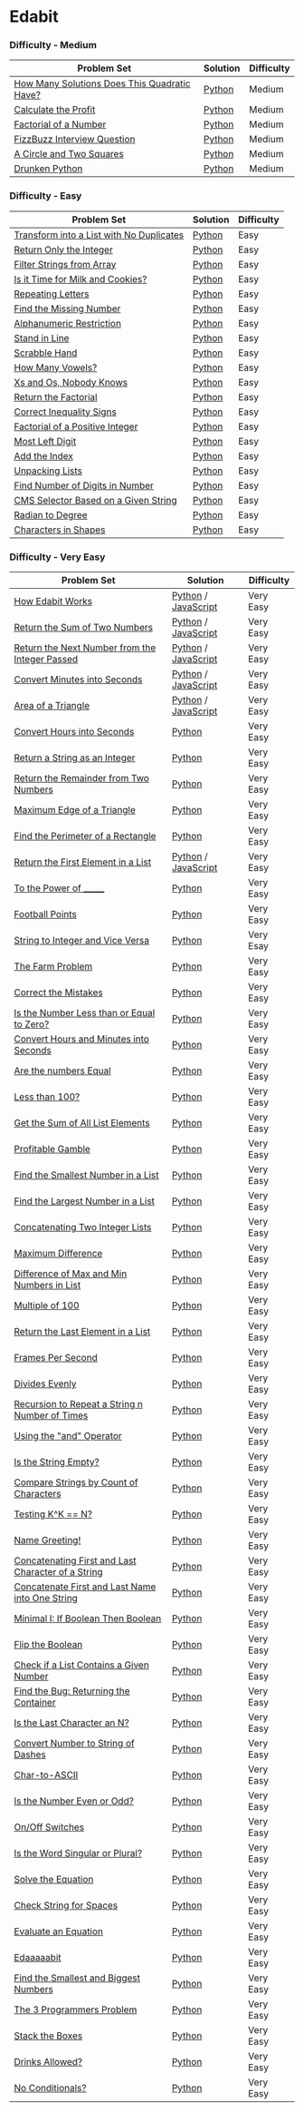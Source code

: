 # Edabit

### Difficulty - Medium
| Problem Set  | Solution | Difficulty |
| ------------- | ------------- | ------------- |
| [How Many Solutions Does This Quadratic Have?](https://edabit.com/challenge/o2AKq4xy3nfZabKXL) | [Python](https://github.com/gianmillare/Edabit/blob/master/python/medium/how_many_solutions_does_this_quadratic_have.py) | Medium |
| [Calculate the Profit](https://edabit.com/challenge/YfoKQWNeYETb9PYpw) | [Python](https://github.com/gianmillare/Edabit/blob/master/python/medium/calculate_the_profit.py) | Medium |
| [Factorial of a Number](https://edabit.com/challenge/PNbsQzmDR3CJ9JHkB) | [Python](https://github.com/gianmillare/Edabit/blob/master/python/medium/factorial_of_a_number.py) | Medium |
| [FizzBuzz Interview Question](https://edabit.com/challenge/WXqH9qvvGkmx4dMvp) | [Python](https://github.com/gianmillare/Edabit/blob/master/python/medium/fizzbuzz_interview_question.py) | Medium |
| [A Circle and Two Squares](https://edabit.com/challenge/NNhkGocuPMcryW7GP) | [Python](https://github.com/gianmillare/Edabit/blob/master/python/medium/a_circle_and_two_squares.py) | Medium |
| [Drunken Python](https://edabit.com/challenge/pfn6QRn6eiTHEPpSs) | [Python](https://github.com/gianmillare/Edabit/blob/master/python/medium/drunken_python.py) | Medium |

### Difficulty - Easy
| Problem Set  | Solution | Difficulty |
| ------------- | ------------- | ------------- |
| [Transform into a List with No Duplicates](https://edabit.com/challenge/hFNhDGNt8CNjSNnG9) | [Python](https://github.com/gianmillare/Edabit/blob/master/python/easy/transform_into_a_list_with_no_duplicates.py) | Easy |
| [Return Only the Integer](https://edabit.com/challenge/DG2HLRqxFXxbaEDX4) | [Python](https://github.com/gianmillare/Edabit/blob/master/python/easy/return_only_the_integer.py) | Easy |
| [Filter Strings from Array](https://edabit.com/challenge/EfEpbcGjXQYDFcdxF) | [Python](https://github.com/gianmillare/Edabit/blob/master/python/easy/filter_string_from_array.py) | Easy |
| [Is it Time for Milk and Cookies?](https://edabit.com/challenge/6nSckbgCx9hjTwmcw) | [Python](https://github.com/gianmillare/Edabit/blob/master/python/easy/is_it_time_for_milk_and_cookies.py) | Easy |
| [Repeating Letters](https://edabit.com/challenge/HpqLxNqqRvMQoz8ME) | [Python](https://github.com/gianmillare/Edabit/blob/master/python/easy/repeating_letters.py) | Easy |
| [Find the Missing Number](https://edabit.com/challenge/oMCNzA4DcgpsnXTRJ) | [Python](https://github.com/gianmillare/Edabit/blob/master/python/easy/finding_the_missing_number.py) | Easy |
| [Alphanumeric Restriction](https://edabit.com/challenge/kGEHEnj7qQf3KHd6F) | [Python](https://github.com/gianmillare/Edabit/blob/master/python/easy/alphanumeric_restriction.py) | Easy |
| [Stand in Line](https://edabit.com/challenge/S26tvW7BPrJsyJApt) | [Python](https://github.com/gianmillare/Edabit/blob/master/python/easy/stand_in_line.py) | Easy |
| [Scrabble Hand](https://edabit.com/challenge/cH5ce3f4QgnreDW4v) | [Python](https://github.com/gianmillare/Edabit/blob/master/python/easy/scrabble_hand.py) | Easy |
| [How Many Vowels?](https://edabit.com/challenge/p88k8yHRPTMPt4bBo)  | [Python](https://github.com/gianmillare/Edabit/blob/master/python/easy/how_many_vowels.py)  | Easy |
| [Xs and Os, Nobody Knows](https://edabit.com/challenge/JSJEuuWduBB5hEX6k)  | [Python](https://github.com/gianmillare/Edabit/blob/master/python/easy/x_and_o_nobody_knows.py)  | Easy |
| [Return the Factorial](https://edabit.com/challenge/FF6kYPHdAcJnoosr5) | [Python](https://github.com/gianmillare/Edabit/blob/master/python/easy/return_the_factorial.py) | Easy |
| [Correct Inequality Signs](https://edabit.com/challenge/eA94BuKYjwMoNQSE2) | [Python](https://github.com/gianmillare/Edabit/blob/master/python/easy/correct_inequality_signs.py) | Easy |
| [Factorial of a Positive Integer](https://edabit.com/challenge/wRf3e8T3vQpG7SmjP) | [Python](https://github.com/gianmillare/Edabit/blob/master/python/easy/factorial_of_a_positive_integer.py) | Easy |
| [Most Left Digit](https://edabit.com/challenge/e8TFAMbTTaEr7JSgd) | [Python](https://github.com/gianmillare/Edabit/blob/master/python/easy/most_left_digit.py) | Easy |
| [Add the Index](https://edabit.com/challenge/gr4ihixfTaoEmZiin) | [Python](https://github.com/gianmillare/Edabit/blob/master/python/easy/add_the_index.py) | Easy |
| [Unpacking Lists](https://edabit.com/challenge/7sdNcax4GsLSrNQbM) | [Python](https://github.com/gianmillare/Edabit/blob/master/python/easy/unpacking_lists.py) | Easy |
| [Find Number of Digits in Number](https://edabit.com/challenge/iqaQLvS7yfGR2wJyL) | [Python](https://github.com/gianmillare/Edabit/blob/master/python/easy/find_number_of_digits_in_number.py) | Easy |
| [CMS Selector Based on a Given String](https://edabit.com/challenge/whEretKtpEbEBAAfr) | [Python](https://github.com/gianmillare/Edabit/blob/master/python/easy/cms_selector_based_on_a_given_string.py) | Easy |
| [Radian to Degree](https://edabit.com/challenge/bNp4kd4rFfysPepkp) | [Python](https://github.com/gianmillare/Edabit/blob/master/python/easy/radian_to_degree.py) | Easy |
| [Characters in Shapes](https://edabit.com/challenge/S9KCN5kqoDbhNdKh5) | [Python](https://github.com/gianmillare/Edabit/blob/master/python/easy/characters_in_shapes.py) | Easy |

### Difficulty - Very Easy
| Problem Set  | Solution | Difficulty |
| ------------- | ------------- | ------------- |
| [How Edabit Works](https://edabit.com/challenge/8ym3dKrL3svkYr4h4) | [Python](https://github.com/gianmillare/Edabit/blob/master/python/very_easy/how_edabit_works.py) / [JavaScript](https://github.com/gianmillare/Edabit/blob/master/javascript/very_easy/how_edabit_works.js) | Very Easy |
| [Return the Sum of Two Numbers](https://edabit.com/challenge/rZToTkR5eB9Zn4zLh) | [Python](https://github.com/gianmillare/Edabit/blob/master/python/very_easy/return_the_sum_of_two_numbers.py) / [JavaScript](https://github.com/gianmillare/Edabit/blob/master/javascript/very_easy/return_the_sum_of_two_numbers.js) | Very Easy |
| [Return the Next Number from the Integer Passed](https://edabit.com/challenge/KjCS7occ9hfu5snpb) | [Python](https://github.com/gianmillare/Edabit/blob/master/python/very_easy/return_next_number.py) / [JavaScript](https://github.com/gianmillare/Edabit/blob/master/javascript/very_easy/return_the_next_number_from_the_integer_passed.js) | Very Easy |
| [Convert Minutes into Seconds](https://edabit.com/challenge/FQyaaJx7orS7tiwz8) | [Python](https://github.com/gianmillare/Edabit/blob/master/python/very_easy/convert_minutes_into_seconds.py) / [JavaScript](https://github.com/gianmillare/Edabit/blob/master/javascript/very_easy/convert_minutes_into_seconds.js) | Very Easy | 
| [Area of a Triangle](https://edabit.com/challenge/aWLTzrRsrw7RakYrN) | [Python](https://github.com/gianmillare/Edabit/blob/master/python/very_easy/area_of_a_triangle.py) / [JavaScript](https://github.com/gianmillare/Edabit/blob/master/javascript/very_easy/area_of_a_triangle.js) | Very Easy |
| [Convert Hours into Seconds](https://edabit.com/challenge/nyeNvKWdDFKRAk4Da) | [Python](https://github.com/gianmillare/Edabit/blob/master/python/very_easy/convert_hours_into_seconds.py) | Very Easy |
| [Return a String as an Integer](https://edabit.com/challenge/GPmoRCZKkyNtoJMcN) | [Python](https://github.com/gianmillare/Edabit/blob/master/python/very_easy/return_a_string_as_an_integer.py) | Very Easy |
| [Return the Remainder from Two Numbers](https://edabit.com/challenge/KWoj7kWiHRqJtG6S2) | [Python](https://github.com/gianmillare/Edabit/blob/master/python/very_easy/return_the_remainder_from_two_numbers.py) | Very Easy |
| [Maximum Edge of a Triangle](https://edabit.com/challenge/Zerwo2AENbvRZTe83) | [Python](https://github.com/gianmillare/Edabit/blob/master/python/very_easy/maximum_edge_of_a_triangle.py) | Very Easy |
| [Find the Perimeter of a Rectangle](https://edabit.com/challenge/Yx2a9B57vXRuPevGh) | [Python](https://github.com/gianmillare/Edabit/blob/master/python/very_easy/find_the_perimeter_of_a_rectangle.py) | Very Easy |
| [Return the First Element in a List](https://edabit.com/challenge/hEQ3rBrKrztQK8qAd) | [Python](https://github.com/gianmillare/Edabit/blob/master/python/very_easy/return_first_element_of_list.py) / [JavaScript](https://github.com/gianmillare/Edabit/blob/master/javascript/very_easy/return_the_first_element_in_an_array.js) | Very Easy |
| [To the Power of _____](https://edabit.com/challenge/xWSjvoH7mEkSnqS7H) | [Python](https://github.com/gianmillare/Edabit/blob/master/python/very_easy/to_the_power_of.py) | Very Easy |
| [Football Points](https://edabit.com/challenge/gwqqc5p3oiFXRJAQm) | [Python](https://github.com/gianmillare/Edabit/blob/master/python/very_easy/football_points.py) | Very Easy |
| [String to Integer and Vice Versa](https://edabit.com/challenge/WKJwo2xDNjKxwtGoH) | [Python](https://github.com/gianmillare/Edabit/blob/master/python/very_easy/string_to_integer_and_vice_versa.py) | Very Esay |
| [The Farm Problem](https://edabit.com/challenge/QzXtDnSZL6y4ZcEvT) | [Python](https://github.com/gianmillare/Edabit/blob/master/python/very_easy/the_farm_problem.py) | Very Easy |
| [Correct the Mistakes](https://edabit.com/challenge/sLkTkfLgZYs5wejsg) | [Python](https://github.com/gianmillare/Edabit/blob/master/python/very_easy/correct_the_mistakes.py) | Very Easy |
| [Is the Number Less than or Equal to Zero?](https://edabit.com/challenge/Rx2pkSA9dCmtwS8xt) | [Python](https://github.com/gianmillare/Edabit/blob/master/python/very_easy/less_than_or_equal_to_zero.py) | Very Easy |
| [Convert Hours and Minutes into Seconds](https://edabit.com/challenge/PjcKZRx8YE5KzRN63) | [Python](https://github.com/gianmillare/Edabit/blob/master/python/very_easy/convert_hours_and_minutes_to_seconds.py) | Very Easy |
| [Are the numbers Equal](https://edabit.com/challenge/yfooETHj3sHoHTJsv) | [Python](https://github.com/gianmillare/Edabit/blob/master/python/very_easy/are_the_numbers_equal.py) | Very Easy |
| [Less than 100?](https://edabit.com/challenge/pZ3HxBfvejsvkEDo4) | [Python](https://github.com/gianmillare/Edabit/blob/master/python/very_easy/less_than_100.py) | Very Easy |
| [Get the Sum of All List Elements](https://edabit.com/challenge/foFKdr68vSENQ9AYB) | [Python](https://github.com/gianmillare/Edabit/blob/master/python/very_easy/get_the_sum_of_a_list.py) | Very Easy |
| [Profitable Gamble](https://edabit.com/challenge/SNM5EZ3FePECt2HQn) | [Python](https://github.com/gianmillare/Edabit/blob/master/python/very_easy/profitable_gamble.py) | Very Easy |
| [Find the Smallest Number in a List](https://edabit.com/challenge/ecSZ5kDBwCD3ctjE6) | [Python](https://github.com/gianmillare/Edabit/blob/master/python/very_easy/find_the_smallest_number_in_a_list.py) | Very Easy |
| [Find the Largest Number in a List](https://edabit.com/challenge/A7hyDnb72prWryeuY) | [Python](https://github.com/gianmillare/Edabit/blob/master/python/very_easy/find_the_largest_number.py) | Very Easy |
| [Concatenating Two Integer Lists](https://edabit.com/challenge/cCWMeiJCP9Ef8XMq8) | [Python](https://github.com/gianmillare/Edabit/blob/master/python/very_easy/concatenating_two_integer_lists.py) | Very Easy |
| [Maximum Difference](https://edabit.com/challenge/6fx8iNCHETW8KqAui) | [Python](https://github.com/gianmillare/Edabit/blob/master/python/very_easy/maximum_difference.py) | Very Easy |
| [Difference of Max and Min Numbers in List](https://edabit.com/challenge/XsJLwhAddzbxdQqr4) | [Python](https://github.com/gianmillare/Edabit/blob/master/python/very_easy/difference_of_max_and_min_numbers.py) | Very Easy |
| [Multiple of 100](https://edabit.com/challenge/NebFhjXTn8NEbhYXY) | [Python](https://github.com/gianmillare/Edabit/blob/master/python/very_easy/multiple_of_100.py) | Very Easy |
| [Return the Last Element in a List](https://edabit.com/challenge/uPtuNNTuASzPZMQrW) | [Python](https://github.com/gianmillare/Edabit/blob/master/python/very_easy/return_the_last_item_in_a_list.py) | Very Easy |
| [Frames Per Second](https://edabit.com/challenge/Yj2Rew5XQYpu7Nosq) | [Python](https://github.com/gianmillare/Edabit/blob/master/python/very_easy/frames_per_second.py) | Very Easy |
| [Divides Evenly](https://edabit.com/challenge/NRxWszQRw5JqSDmQS) | [Python](https://github.com/gianmillare/Edabit/blob/master/python/very_easy/divides_evenly.py) | Very Easy |
| [Recursion to Repeat a String n Number of Times](https://edabit.com/challenge/QKmETue6fMTdcB8Rq) | [Python](https://github.com/gianmillare/Edabit/blob/master/python/very_easy/recursion_to_repeat_a_string_a_number_of_times.py) | Very Easy |
| [Using the "and" Operator](https://edabit.com/challenge/gbWDtMHtZARm7sdNA) | [Python](https://github.com/gianmillare/Edabit/blob/master/python/very_easy/using_the_and_operator.py) | Very Easy |
| [Is the String Empty?](https://edabit.com/challenge/wtu32ZFxHJsuQnogX) | [Python](https://github.com/gianmillare/Edabit/blob/master/python/very_easy/is_the_string_empty.py) | Very Easy |
| [Compare Strings by Count of Characters](https://edabit.com/challenge/C3N2JEfFQoh4cqQ98) | [Python](https://github.com/gianmillare/Edabit/blob/master/python/very_easy/compare_strings_by_count_of_characters.py) | Very Easy |
| [Testing K^K == N?](https://edabit.com/challenge/pKyeEDkNqZraqS3rW) | [Python](https://github.com/gianmillare/Edabit/blob/master/python/very_easy/testing_k_to_k_equals_n.py) | Very Easy |
| [Name Greeting!](https://edabit.com/challenge/coRuMC4Ykksti8Z47) | [Python](https://github.com/gianmillare/Edabit/blob/master/python/very_easy/name_greeting.py) | Very Easy |
| [Concatenating First and Last Character of a String](https://edabit.com/challenge/cZ6zaRiKn7dfvJhnF) | [Python](https://github.com/gianmillare/Edabit/blob/master/python/very_easy/concatenating_first_and_last_character_of_a_string.py) | Very Easy |
| [Concatenate First and Last Name into One String](https://edabit.com/challenge/pFQPcaaASgHuACbaS) | [Python](https://github.com/gianmillare/Edabit/blob/master/python/very_easy/concatenate_first_and_last_names.py) | Very Easy | 
| [Minimal I: If Boolean Then Boolean](https://edabit.com/challenge/2XLjgZhmACph76Pkr) | [Python](https://github.com/gianmillare/Edabit/blob/master/python/very_easy/minimal_1_if_boolean_then_boolean.py) | Very Easy |
| [Flip the Boolean](https://edabit.com/challenge/jmn5FDFyLDPA4t6zP) | [Python](https://github.com/gianmillare/Edabit/blob/master/python/very_easy/flip_the_boolean.py) | Very Easy |
| [Check if a List Contains a Given Number](https://edabit.com/challenge/ZGezQDXsturZGpQcS) | [Python](https://github.com/gianmillare/Edabit/blob/master/python/very_easy/check_if_a_list_contains_a_given_number.py) | Very Easy |
| [Find the Bug: Returning the Container](https://edabit.com/challenge/Ne2LgRan7bZWs7BS7) | [Python](https://github.com/gianmillare/Edabit/blob/master/python/very_easy/find_the_bug_returning_the_container.py) | Very Easy |
| [Is the Last Character an N?](https://edabit.com/challenge/8rXfBzRZbgZP7mzyR) | [Python](https://github.com/gianmillare/Edabit/blob/master/python/very_easy/is_the_last_character_n.py) | Very Easy |
| [Convert Number to String of Dashes](https://edabit.com/challenge/f3jm7sk7LaYttYyLP) | [Python](https://github.com/gianmillare/Edabit/blob/master/python/very_easy/convert_number_to_dashes.py) | Very Easy |
| [Char-to-ASCII](https://edabit.com/challenge/9wfEZ4898nnpa9wL5) | [Python](https://github.com/gianmillare/Edabit/blob/master/python/very_easy/char_to_ASCII.py) | Very Easy |
| [Is the Number Even or Odd?](https://edabit.com/challenge/DruRW8YM8PNiH9Kg7) | [Python](https://github.com/gianmillare/Edabit/blob/master/python/very_easy/is_the_number_even_or_odd.py) | Very Easy |
| [On/Off Switches](https://edabit.com/challenge/HQXRKxQXECFTCFTtn) | [Python](https://github.com/gianmillare/Edabit/blob/master/python/very_easy/on_off_switches.py) | Very Easy |
| [Is the Word Singular or Plural?](https://edabit.com/challenge/jozLzME3YptxydiQm) | [Python](https://github.com/gianmillare/Edabit/blob/master/python/very_easy/is_the_word_singular_or_plural.py) | Very Easy |
| [Solve the Equation](https://edabit.com/challenge/DgL3Ka5tBwF9SC6zn) | [Python](https://github.com/gianmillare/Edabit/blob/master/python/very_easy/solve_the_equation.py) | Very Easy |
| [Check String for Spaces](https://edabit.com/challenge/rR2qf7ELnXoXESiz2) | [Python](https://github.com/gianmillare/Edabit/blob/master/python/very_easy/check_string_for_spaces.py) | Very Easy |
| [Evaluate an Equation](https://edabit.com/challenge/QM6ZgHxvQCDX9Tzoa) | [Python](https://github.com/gianmillare/Edabit/blob/master/python/very_easy/evaluate_an_equation.py) | Very Easy |
| [Edaaaaabit](https://edabit.com/challenge/hPaBJ7KJZ8fZtjJgL) | [Python](https://github.com/gianmillare/Edabit/blob/master/python/very_easy/edaaaaabit.py) | Very Easy |
| [Find the Smallest and Biggest Numbers](https://edabit.com/challenge/y9Rans4Ry5oW74cat) | [Python](https://github.com/gianmillare/Edabit/blob/master/python/very_easy/find_the_smallest_and_biggest_numbers.py) | Very Easy |
| [The 3 Programmers Problem](https://edabit.com/challenge/9zsDKijmBffmnk9AP) | [Python](https://github.com/gianmillare/Edabit/blob/master/python/very_easy/the_3_programmers_problem.py) | Very Easy |
| [Stack the Boxes](https://edabit.com/challenge/SKdpWwgKMAwMPHvRK) | [Python](https://github.com/gianmillare/Edabit/blob/master/python/very_easy/stack_the_boxes.py) | Very Easy |
| [Drinks Allowed?](https://edabit.com/challenge/iipAZ7sK8C5sRF8K6) | [Python](https://github.com/gianmillare/Edabit/blob/master/python/very_easy/drinks_allowed.py) | Very Easy |
| [No Conditionals?](https://edabit.com/challenge/D6Qbh5doP6RvopoF3) | [Python](https://github.com/gianmillare/Edabit/blob/master/python/very_easy/no_conditionals.py) | Very Easy |






